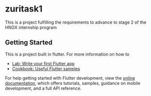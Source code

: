 # zuritask1

This is a project fulfilling the requirements to advance to stage 2 of the HNGX internship program

## Getting Started
This is a project built in flutter. For more information on how to

- [Lab: Write your first Flutter app](https://docs.flutter.dev/get-started/codelab)
- [Cookbook: Useful Flutter samples](https://docs.flutter.dev/cookbook)

For help getting started with Flutter development, view the
[online documentation](https://docs.flutter.dev/), which offers tutorials,
samples, guidance on mobile development, and a full API reference.

 
 

